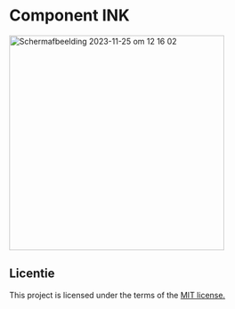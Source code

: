 # Component INK
<img width="386" alt="Schermafbeelding 2023-11-25 om 12 16 02" src="https://github.com/Harsves/Component-Ink/assets/112931845/baa95627-4023-4852-bd33-cde5fdbdaab8">


## Licentie
This project is licensed under the terms of the [MIT license.](https://github.com/Harsves/dont-repeat-yourself-component-building-block/blob/main/LICENSE)
